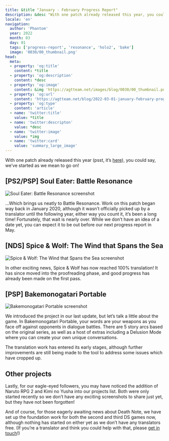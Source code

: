 ```yaml
---
title: &title "January - February Progress Report"
description: &desc "With one patch already released this year, you could say, we’ve started as we mean to go on!"
locale: 'en'
navigation:
  author: 'Phantom'
  year: 2022
  month: 03
  day: 01
  tags: ['progress-report', 'resonance', 'holo2', 'bake']
  image: '0030/00_thumbnail.png'
head:
  meta:
  - property: 'og:title'
    content: *title
  - property: 'og:description'
    content: *desc
  - property: 'og:image'
    content: &img 'https://agtteam.net/images/blog/0030/00_thumbnail.png'
  - property: 'og:url'
    content: 'https://agtteam.net/blog/2022-03-01-january-february-progress-report'
  - property: 'og:type'
    content: 'article'
  - name: 'twitter:title'
    value: *title
  - name: 'twitter:descripton'
    value: *desc
  - name: 'twitter:image'
    value: *img
  - name: 'twitter:card'
    value: 'summary_large_image'
---
```


With one patch already released this year (psst, it’s [here](/blog/2022-02-16-kiragame-patch-release)), you could say, we’ve started as we mean to go on!

## [PS2/PSP] Soul Eater: Battle Resonance

![Soul Eater: Battle Resonance screenshot](/images/blog/0030/677516425822355456_0.png)

…Which brings us neatly to Battle Resonance. Work on this patch began way back in January 2020, although it wasn’t officially picked up by a translator until the following year, either way you count it, it’s been a long time! Fortunately, that wait is nearly over. While we don’t have an idea of a date yet, you can expect it to be out before our next progress report in May. 


## [NDS] Spice & Wolf: The Wind that Spans the Sea

![Spice & Wolf: The Wind that Spans the Sea screenshot](/images/blog/0030/677516425822355456_1.png)

In other exciting news, Spice & Wolf has now reached 100% translation! It has since moved into the proofreading phase, and good progress has already been made on the first pass.


## [PSP] Bakemonogatari Portable

![Bakemonogatari Portable screenshot](/images/blog/0030/677516425822355456_2.jpg)

We introduced the project in our last update, but let’s talk a little about the game. In Bakemonogatari Portable, your words are your weapons as you face off against opponents in dialogue battles. There are 5 story arcs based on the original series, as well as a host of extras including a Delusion Mode where you can create your own unique conversations.

The translation work has entered its early stages, although further improvements are still being made to the tool to address some issues which have cropped up.


## Other projects

Lastly, for our eagle-eyed followers, you may have noticed the addition of  Naruto RPG 2 and Kimi no Yusha into our projects list. Both were only started recently so we don’t have any exciting screenshots to share just yet, but they have not been forgotten! 

And of course, for those eagerly awaiting news about Death Note, we have set up the foundation work for both the second and third DS games now, although nothing has started on either yet as we don’t have any translators free. (If you’re a translator and think you could help with that, please [get in touch](https://discord.com/invite/UUF7Zbm)!)

